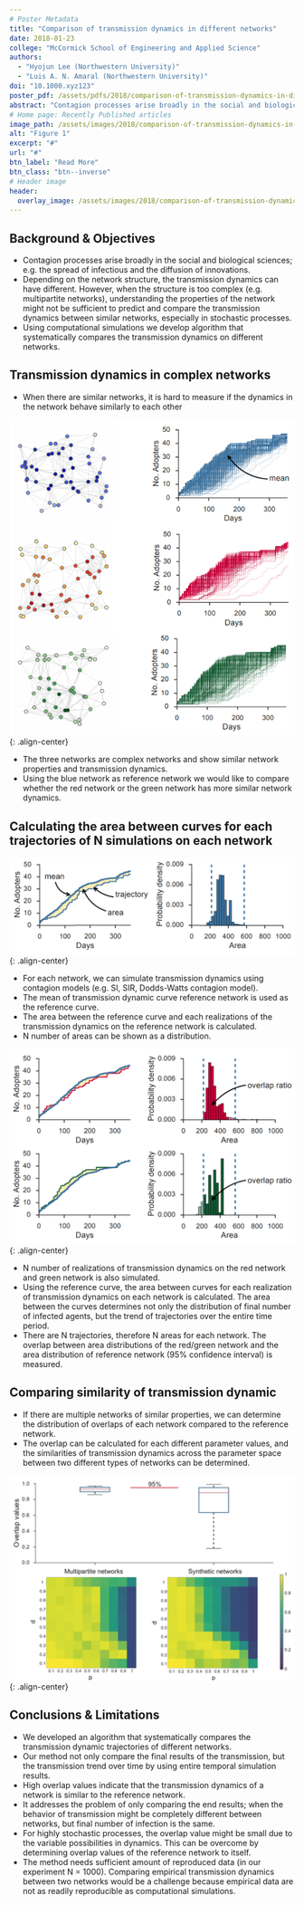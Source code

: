 ```yaml
---
# Poster Metadata
title: "Comparison of transmission dynamics in different networks"
date: 2018-01-23
college: "McCormick School of Engineering and Applied Science"
authors:
  - "Hyojun Lee (Northwestern University)"
  - "Luis A. N. Amaral (Northwestern University)"
doi: "10.1000.xyz123"
poster_pdf: /assets/pdfs/2018/comparison-of-transmission-dynamics-in-different-networks.pdf
abstract: "Contagion processes arise broadly in the social and biological sciences, manifested as, for example the spread of infectious and the diffusion of innovations. Depending on the network structure, the transmission dynamics can have different. However, when the structure is too complex (e.g. multipartite networks), understanding the properties of the network might not be sufficient to predict and compare the transmission dynamics between similar networks. We developed an algorithm that systematically compares the transmission dynamic trajectories of different networks. Our method not only compare the final results of the transmission, but the transmission trend over time by using entire temporal simulation results. Our method can indicate that the transmission dynamics of a network is similar or dissimilar to the reference network. The algorithm addresses the problem of only comparing the end results; when the behavior of transmission might be completely different between networks, but final number of infection is the same. For highly stochastic processes, the algorithm may deduce higher dissimilarities due to the variable possibilities in dynamics. This can be overcome by determining whether the reference network show high dissimilarity to itself. By investigating the entire parameter space of transmission model that is being used, the similarity trend can be determined for both the reference network and comparing network. The method needs sufficient amount of reproduced data (in our experiment N = 1000). Comparing empirical transmission dynamics between two networks would be a challenge because empirical data are not as readily reproducible as computational simulations."
# Home page: Recently Published articles
image_path: /assets/images/2018/comparison-of-transmission-dynamics-in-different-networks-1.png
alt: "Figure 1"
excerpt: "#"
url: "#"
btn_label: "Read More"
btn_class: "btn--inverse"
# Header image
header:
  overlay_image: /assets/images/2018/comparison-of-transmission-dynamics-in-different-networks-1.png
---
```

## Background & Objectives
- Contagion processes arise broadly in the social and biological sciences; e.g. the spread of infectious and the diffusion of innovations.
- Depending on the network structure, the transmission dynamics can have different. However, when the structure is too complex (e.g. multipartite networks), understanding the properties of the network might not be sufficient to predict and compare the transmission dynamics between similar networks, especially in stochastic processes.
- Using computational simulations we develop algorithm that systematically compares the transmission dynamics on different networks.

## Transmission dynamics in complex networks
- When there are similar networks, it is hard to measure if the dynamics in the network behave similarly to each other

![Figure 1](/assets/images/2018/comparison-of-transmission-dynamics-in-different-networks-1.png){: .align-center}

- The three networks are complex networks and show similar network properties and transmission dynamics.
- Using the blue network as reference network we would like to compare whether the red network or the green network has more similar network dynamics.

## Calculating the area between curves for each trajectories of N simulations on each network
![Figure 2](/assets/images/2018/comparison-of-transmission-dynamics-in-different-networks-2.png){: .align-center}

- For each network, we can simulate transmission dynamics using contagion models (e.g. SI, SIR, Dodds-Watts contagion model).
- The mean of transmission dynamic curve reference network is used as the reference curve.
- The area between the reference curve and each realizations of the transmission dynamics on the reference network is calculated.
- N number of areas can be shown as a distribution.

![Figure 3](/assets/images/2018/comparison-of-transmission-dynamics-in-different-networks-3.png){: .align-center}

- N number of realizations of transmission dynamics on the red network and green network is also simulated.
- Using the reference curve, the area between curves for each realization of transmission dynamics on each network is calculated. The area between the curves determines not only the distribution of final number of infected agents, but the trend of trajectories over the entire time period.
- There are N trajectories, therefore N areas for each network. The overlap between area distributions of the red/green network and the area distribution of reference network (95% confidence interval) is measured.

## Comparing similarity of transmission dynamic
- If there are multiple networks of similar properties, we can determine the distribution of overlaps of each network compared to the reference network.
- The overlap can be calculated for each different parameter values, and the similarities of transmission dynamics across the parameter space between two different types of networks can be determined.

![Figure 4](/assets/images/2018/comparison-of-transmission-dynamics-in-different-networks-4.png){: .align-center}

## Conclusions & Limitations

- We developed an algorithm that systematically compares the transmission dynamic trajectories of different networks.
- Our method not only compare the final results of the transmission, but the transmission trend over time by using entire temporal simulation results.
- High overlap values indicate that the transmission dynamics of a network is similar to the reference network.
- It addresses the problem of only comparing the end results; when the behavior of transmission might be completely different between networks, but final number of infection is the same.
- For highly stochastic processes, the overlap value might be small due to the variable possibilities in dynamics. This can be overcome by determining overlap values of the reference network to itself.
- The method needs sufficient amount of reproduced data (in our experiment N = 1000). Comparing empirical transmission dynamics between two networks would be a challenge because empirical data are not as readily reproducible as computational simulations.
